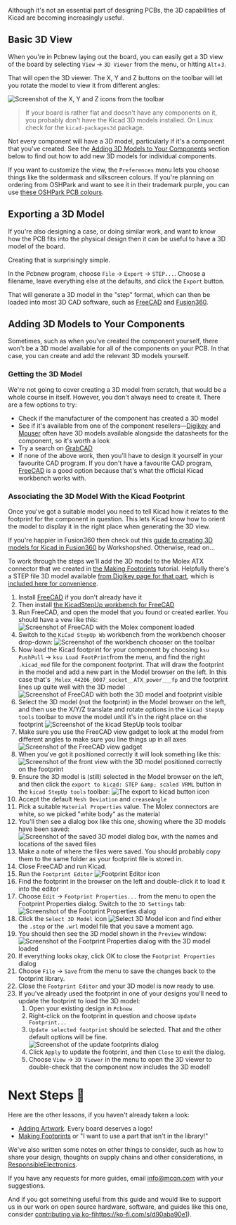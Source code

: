 Although it's not an essential part of designing PCBs, the 3D capabilities of Kicad are becoming increasingly useful.

## Basic 3D View

When you're in Pcbnew laying out the board, you can easily get a 3D view of the board by selecting `View` -> `3D Viewer` from the menu, or hitting `Alt`+`3`.

That will open the 3D viewer.  The X, Y and Z buttons on the toolbar will let you rotate the model to view it from different angles:

![Screenshot of the X, Y and Z icons from the toolbar](screenshots/x-y-z-icons.png)

> If your board is rather flat and doesn't have any components on it, you probably don't have the Kicad 3D models installed.  On Linux check for the `kicad-packages3d` package.

Not every component will have a 3D model, particularly if it's a component that you've created.  See the [Adding 3D Models to Your Components](#adding-3d-models-to-your-components) section below to find out how to add new 3D models for individual components.

If you want to customize the view, the `Preferences` menu lets you choose things like the soldermask and silkscreen colours.  If you're planning on ordering from OSHPark and want to see it in their trademark purple, you can use [these OSHPark PCB colours](https://twitter.com/anool/status/1284167905186217984).

## Exporting a 3D Model

If you're also designing a case, or doing similar work, and want to know how the PCB fits into the physical design then it can be useful to have a 3D model of the board.

Creating that is surprisingly simple.

In the Pcbnew program, choose `File` -> `Export` -> `STEP...`.  Choose a filename, leave everything else at the defaults, and click the `Export` button.

That will generate a 3D model in the "step" format, which can then be loaded into most 3D CAD software, such as [FreeCAD](https://www.freecadweb.org/) and [Fusion360](https://www.autodesk.com/products/fusion-360/overview).

## Adding 3D Models to Your Components

Sometimes, such as when you've created the component yourself, there won't be a 3D model available for all of the components on your PCB.  In that case, you can create and add the relevant 3D models yourself.

### Getting the 3D Model

We're not going to cover creating a 3D model from scratch, that would be a whole course in itself.  However, you don't always need to create it.  There are a few options to try:

 * Check if the manufacturer of the component has created a 3D model
 * See if it's available from one of the component resellers&mdash;[Digikey](https://www.digikey.co.uk/) and [Mouser](https://www.mouser.co.uk) often have 3D models available alongside the datasheets for the component, so it's worth a look
 * Try a search on [GrabCAD](https://grabcad.com)
 * If none of the above work, then you'll have to design it yourself in your favourite CAD program.  If you don't have a favourite CAD program, [FreeCAD](https://www.freecadweb.org/) is a good option because that's what the official Kicad workbench works with.

### Associating the 3D Model With the Kicad Footprint

Once you've got a suitable model you need to tell Kicad how it relates to the footprint for the component in question.  This lets Kicad know how to orient the model to display it in the right place when generating the 3D view.

If you're happier in Fusion360 then check out this [guide to creating 3D models for Kicad in Fusion360](https://www.workshopshed.com/2019/04/creating-a-3d-model-for-kicad/) by Workshopshed.  Otherwise, read on...

To work through the steps we'll add the 3D model to the Molex ATX connector that we created in [the Making Footprints](../MakingFootprints) tutorial.  Helpfully there's a STEP file 3D model available [from Digikey page for that part](https://www.digikey.co.uk/products/en?keywords=Molex%2044206-0007), which is [included here for convenience](44206-0007_stp.zip).

 1. Install [FreeCAD](https://www.freecadweb.org/) if you don't already have it
 1. Then install [the KicadStepUp workbench for FreeCAD](https://wiki.freecadweb.org/KicadStepUp_Workbench#Installation)
 1. Run FreeCAD, and open the model that you found or created earlier.  You should have a vew like this:
    ![Screenshot of FreeCAD with the Molex component loaded](screenshots/FreeCAD-PartLoaded.png)
 1. Switch to the `KiCad StepUp Wb` workbench from the workbench chooser drop-down:
    ![Screenshot of the workbench chooser on the toolbar](screenshots/FreeCAD-WorkbenchChooser.png)
 1. Now load the Kicad footprint for your component by choosing `ksu PushPull` -> `ksu Load FootPrint`from the menu, and find the right `.kicad_mod` file for the component footprint.  That will draw the footprint in the model and add a new part in the Model browser on the left.  In this case that's `_Molex_44206_0007_socket__ATX_power___fp` and the footprint lines up quite well with the 3D model
    ![Screenshot of FreeCAD with both the 3D model and footprint visible](screenshots/FreeCAD-FootprintLoaded.png)
 1. Select the 3D model (not the footprint) in the Model browser on the left, and then use the X/Y/Z translate and rotate options in the `kicad StepUp tools` toolbar to move the model until it's in the right place on the footprint
    ![Screenshot of the kicad StepUp tools toolbar](screenshots/FreeCAD-kicadStepUpTools.png)
 1. Make sure you use the FreeCAD view gadget to look at the model from different angles to make sure you line things up in all axes
    ![Screenshot of the FreeCAD view gadget](screenshots/FreeCAD-ViewRotatingGadget.png)
 1. When you've got it positioned correctly it will look something like this:
    ![Screenshot of the front view with the 3D model positioned correctly on the footprint](screenshots/FreeCAD-ModelPositioned.png)
 1. Ensure the 3D model is (still) selected in the Model browser on the left, and then click the `export to kicad: STEP &amp; scaled VRML` button in the `kicad StepUp tools` toolbar:
    ![The export to kicad button icon](screenshots/FreeCAD-exportToKicadButton.png)
 1. Accept the default `Mesh Deviation` and `creaseAngle`
 1. Pick a suitable `Material Properties` value.  The Molex connectors are white, so we picked "white body" as the material
 1. You'll then see a dialog box like this one, showing where the 3D models have been saved:
    ![Screenshot of the saved 3D model dialog box, with the names and locations of the saved files](screenshots/FreeCAD-Saved3DModel.png)
 1. Make a note of where the files were saved.  You should probably copy them to the same folder as your footprint file is stored in.
 1. Close FreeCAD and run Kicad.
 1. Run the `Footprint Editor` ![Footprint Editor icon](screenshots/FootprintEditorIcon.png)
 1. Find the footprint in the browser on the left and double-click it to load it into the editor
 1. Choose `Edit` -> `Footprint Properties...` from the menu to open the Footprint Properties dialog.  Switch to the `3D Settings` tab:
    ![Screenshot of the Footprint Properties dialog](screenshots/FootprintProperties.png)
 1. Click the `Select 3D Model` icon ![Select 3D Model icon](screenshots/Select3DModelIcon.png) and find either the `.step` or the `.wrl` model file that you save a moment ago.
 1. You should then see the 3D model shown in the `Preview` window:
    ![Screenshot of the Footprint Properties dialog with the 3D model loaded](screenshots/FootprintPropertiesWithModel.png)
 1. If everything looks okay, click OK to close the `Footprint Properties` dialog
 1. Choose `File` -> `Save` from the menu to save the changes back to the footprint library.
 1. Close the `Footprint Editor` and your 3D model is now ready to use.
 1. If you've already used the footprint in one of your designs you'll need to update the footprint to load the 3D model:
    1. Open your existing design in `Pcbnew`
    1. Right-click on the footprint in question and choose `Update Footprint...`
    1. `Update selected footprint` should be selected.  That and the other default options will be fine.
       ![Screenshot of the update footprints dialog](screenshots/UpdateFootprints.png)
    1. Click `Apply` to update the footprint, and then `Close` to exit the dialog.
    1. Choose `View` -> `3D Viewer` in the menu to open the 3D viewer to double-check that the component now includes the 3D model!

# Next Steps 🧩

Here are the other lessons, if you haven't already taken a look:

 * [Adding Artwork](AddingArtwork).  Every board deserves a logo!
 * [Making Footprints](MakingFootprints) or "I want to use a part that isn't in the library!"

We've also written some notes on other things to consider, such as how to share your design, thoughts on supply chains and other considerations, in [ResponsibleElectronics](ResponsibleElectronics).

If you have any requests for more guides, email [info@mcqn.com](mailto:info@mcqn.com) with your suggestions.

And if you got something useful from this guide and would like to support us in our work on open source hardware, software, and guides like this one, consider [contributing via ko-fi]()https://ko-fi.com/s/d90aba90e1).